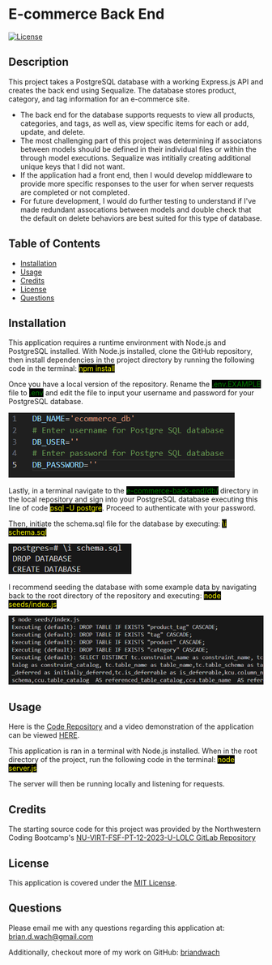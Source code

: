 # E-commerce Back End

[![License](https://img.shields.io/badge/License-MIT-blue.svg)](http://choosealicense.com/licenses/mit/)

## Description

This project takes a PostgreSQL database with a working Express.js API and creates the back end using Sequalize. The database stores product, category, and tag information for an e-commerce site. 

- The back end for the database supports requests to view all products, categories, and tags, as well as, view specific items for each or add, update, and delete.
- The most challenging part of this project was determining if associatons between models should be defined in their individual files or within the through model executions.  Sequalize was intitially creating additional unique keys that I did not want.
- If the application had a front end, then I would develop middleware to provide more specific responses to the user for when server requests are completed or not completed.
- For future development, I would do further testing to understand if I've made redundant assocations between models and double check that the default on delete behaviors are best suited for this type of database.  

## Table of Contents

- [Installation](#installation)
- [Usage](#usage)
- [Credits](#credits)
- [License](#license)
- [Questions](#questions)

## Installation

This application requires a runtime environment with Node.js and PostgreSQL installed.  With Node.js installed, clone the GitHub repository, then install dependencies in the project directory by running the following code in the terminal: <span style="background:black; color:yellow">npm install</span>

Once you have a local version of the repository.  Rename the <span style="background:black; color:green">.env.EXAMPLE</span> file to <span style="background:black; color:green">.env</span> and edit the file to input your username and password for your PostgreSQL database. 

![postgre Credentials](./assets/images/dbcredentials.png)  

Lastly, in a terminal navigate to the <span style="background:black; color:green">e-commerce-back-end/db/</span> directory in the local repository and sign into your PostgreSQL database executing this line of code <span style="background:black; color:yellow">psql -U postgre</span>.  Proceed to authenticate with your password.

Then, initiate the schema.sql file for the database by executing: <span style="background:black; color:yellow">\i schema.sql</span>

![schema](./assets/images/schema.png)  

I recommend seeding the database with some example data by navigating back to the root directory of the repository and executing: <span style="background:black; color:yellow">node seeds/index.js</span>

![seeds](./assets/images/seeds.png)  

## Usage

Here is the [Code Repository](https://github.com/briandwach/e-commerce-back-end) and a video demonstration of the application can be viewed [HERE](https://drive.google.com/file/d/11Nwy8SGAwQe2SQnKgkuK2kXKJx3Yfeq4/view?usp=sharing).

This application is ran in a terminal with Node.js installed.  When in the root directory of the project, run the following code in the terminal: <span style="background:black; color:yellow">node server.js</span>

The server will then be running locally and listening for requests.  

## Credits
The starting source code for this project was provided by the Northwestern Coding Bootcamp's [NU-VIRT-FSF-PT-12-2023-U-LOLC GitLab Repository](https://git.bootcampcontent.com/Northwestern-University/NU-VIRT-FSF-PT-12-2023-U-LOLC/-/tree/main/13-ORM/02-Challenge/Develop?ref_type=heads)

## License
This application is covered under the [MIT License](http://choosealicense.com/licenses/mit/).

## Questions
Please email me with any questions regarding this application at: brian.d.wach@gmail.com

Additionally, checkout more of my work on GitHub: [briandwach](https://github.com/briandwach)